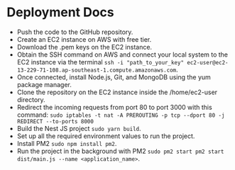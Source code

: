 # Deployment Docs

- Push the code to the GitHub repository.
- Create an EC2 instance on AWS with free tier.
- Download the .pem keys on the EC2 instance.
- Obtain the SSH command on AWS and connect your local system to the EC2 instance via the terminal `ssh -i "path_to_your_key" ec2-user@ec2-13-229-71-108.ap-southeast-1.compute.amazonaws.com`.
- Once connected, install Node.js, Git, and MongoDB using the yum package manager.
- Clone the repository on the EC2 instance inside the /home/ec2-user directory.
- Redirect the incoming requests from port 80 to port 3000 with this command: `sudo iptables -t nat -A PREROUTING -p tcp --dport 80 -j REDIRECT --to-ports 8000`
- Build the Nest JS project `sudo yarn build`.
- Set up all the required environment values to run the project.
- Install PM2 `sudo npm install pm2`.
- Run the project in the background with PM2 `sudo pm2 start pm2 start dist/main.js --name <application_name>`.
